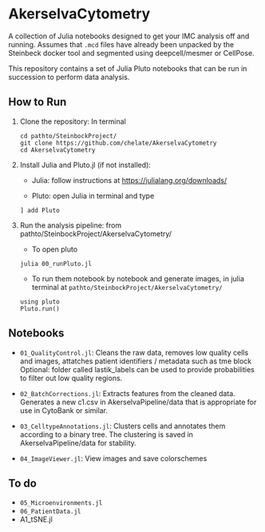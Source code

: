 # AkerselvaCytometry
A collection of Julia notebooks designed to get your IMC analysis off and running.
Assumes that `.mcd` files  have already been unpacked by the Steinbeck docker tool and segmented using deepcell/mesmer or CellPose.

This repository contains a set of Julia Pluto notebooks that can be run in succession to perform data analysis.

## How to Run

1. Clone the repository:
	In terminal
	```
	cd pathto/SteinbockProject/
	git clone https://github.com/chelate/AkerselvaCytometry
	cd AkerselvaCytometry
	```
	
2. Install Julia and Pluto.jl (if not installed):
	- Julia: follow instructions at	
		https://julialang.org/downloads/
	
	- Pluto: open Julia in terminal and type
	```
	] add Pluto
	```
	
3. Run the analysis pipeline:
	from pathto/SteinbockProject/AkerselvaCytometry/
	- To open pluto
	```
	julia 00_runPluto.jl
	```
	
	- To run them notebook by notebook and generate images, in julia terminal at `pathto/SteinbockProject/AkerselvaCytometry/`
	```
	using pluto
	Pluto.run()	
	```
	
## Notebooks
- `01_QualityControl.jl`: Cleans the raw data, removes low quality cells and images, attatches patient identifiers / metadata such as tme block
	Optional: folder called lastik_labels can be used to provide probabilities to filter out low quality regions.
	
- `02_BatchCorrections.jl`: Extracts features from the cleaned data. Generates a new c1.csv in AkerselvaPipeline/data that is appropriate for use in CytoBank or similar.

- `03_CelltypeAnnotations.jl`: Clusters cells and annotates them according to a binary tree. The clustering is saved in AkerselvaPipeline/data for stability.  

- `04_ImageViewer.jl`: View images and save colorschemes

## To do
  - `05_Microenvironments.jl`
  - `06_PatientData.jl`
  - A1_tSNE.jl

